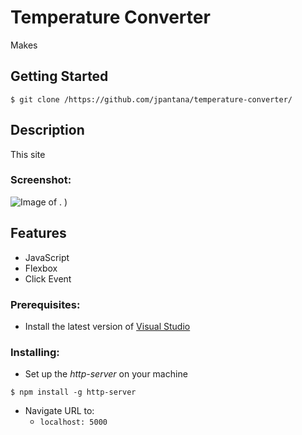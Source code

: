 # Temperature Converter
Makes 

## Getting Started
```
$ git clone /https://github.com/jpantana/temperature-converter/
```

## Description
This site


### Screenshot:

![Image of .]( "")
)

## Features
* JavaScript 
* Flexbox
* Click Event 
  
### Prerequisites:

- Install the latest version of [Visual Studio](https://code.visualstudio.com/download)
    
### Installing:

* Set up the _http-server_ on your machine
```
$ npm install -g http-server
```
  * Navigate URL to:
    * `localhost: 5000`
    


